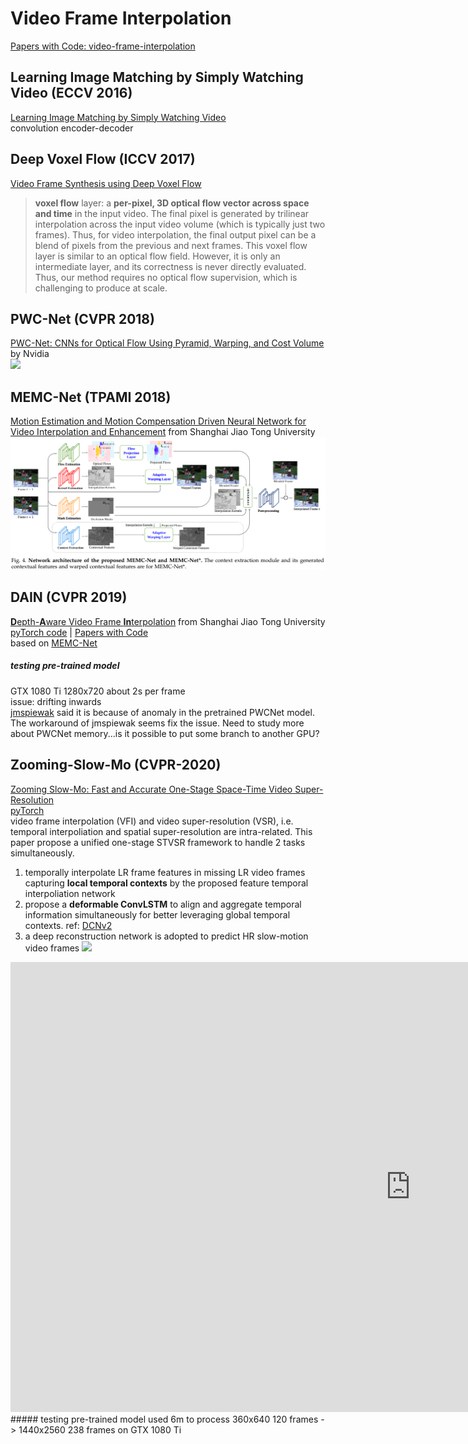 # Video Frame Interpolation
[Papers with Code: video-frame-interpolation](https://paperswithcode.com/task/video-frame-interpolation)

## Learning Image Matching by Simply Watching Video (ECCV 2016)
[Learning Image Matching by Simply Watching Video](https://arxiv.org/abs/1603.06041)  
convolution encoder-decoder

## Deep Voxel Flow (ICCV 2017)
[Video Frame Synthesis using Deep Voxel Flow](https://arxiv.org/abs/1603.06041)  
> **voxel flow** layer: a **per-pixel, 3D optical flow vector across space and time** in the input video. The final pixel is generated by trilinear interpolation across the input video volume (which is typically just two frames). Thus, for video interpolation, the final output pixel can be a blend of pixels from the previous and next frames. This voxel flow layer is similar to an optical flow field. However, it is only an intermediate layer, and its correctness is never directly evaluated. Thus, our method requires no optical flow supervision, which is challenging to produce at scale.

## PWC-Net (CVPR 2018)
[PWC-Net: CNNs for Optical Flow Using Pyramid, Warping, and Cost Volume](https://arxiv.org/abs/1709.02371) by Nvidia  
![](https://github.com/NVlabs/PWC-Net/raw/master/network.png)

## MEMC-Net (TPAMI 2018)
[Motion Estimation and Motion Compensation Driven Neural Network for Video Interpolation and Enhancement](https://arxiv.org/abs/1810.08768) from Shanghai Jiao Tong University
![](img/MEMC-Net_architecture.png)  

## DAIN (CVPR 2019)
[**D**epth-**A**ware Video Frame **In**terpolation](https://arxiv.org/pdf/1904.00830v1.pdf) from Shanghai Jiao Tong University    
[pyTorch code](https://github.com/baowenbo/DAIN) | [Papers with Code](https://paperswithcode.com/paper/depth-aware-video-frame-interpolation)  
based on [MEMC-Net](#memc-net-tpami-2018)  
##### testing pre-trained model
GTX 1080 Ti 1280x720 about 2s per frame  
issue: drifting inwards  
[jmspiewak](https://github.com/baowenbo/DAIN/issues/51) said it is because of anomaly in the pretrained PWCNet model. The workaround of jmspiewak seems fix the issue. Need to study more about PWCNet
memory...is it possible to put some branch to another GPU?

## Zooming-Slow-Mo (CVPR-2020)
[Zooming Slow-Mo: Fast and Accurate One-Stage Space-Time Video Super-Resolution](https://arxiv.org/abs/2002.11616)  
[pyTorch](https://github.com/Mukosame/Zooming-Slow-Mo-CVPR-2020)  
video frame interpolation (VFI) and video super-resolution (VSR), i.e. temporal interpoliation and spatial super-resolution are intra-related. This paper propose a unified one-stage STVSR framework to handle 2 tasks simultaneously.
1. temporally interpolate LR frame features in missing LR video frames capturing **local temporal contexts** by the proposed feature temporal interpoliation network
2. propose a **deformable ConvLSTM** to align and aggregate temporal information simultaneously for better leveraging global temporal contexts. ref: [DCNv2](/CNN/models.html#dcnv2-cvpr-2019)
3. a deep reconstruction network is adopted to predict HR slow-motion video frames
![](https://github.com/Mukosame/Zooming-Slow-Mo-CVPR-2020/raw/master/dump/framework.png)
<iframe width="1280" height="720" src="https://www.youtube.com/embed/8mgD8JxBOus" frameborder="0" allow="accelerometer; autoplay; encrypted-media; gyroscope; picture-in-picture" allowfullscreen></iframe>
##### testing pre-trained model
used 6m to process 360x640 120 frames -> 1440x2560 238 frames on GTX 1080 Ti